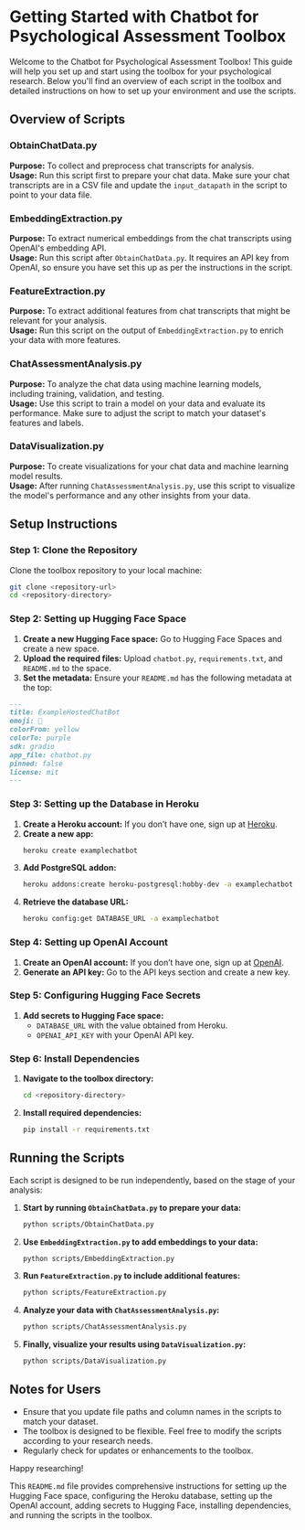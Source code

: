 # Getting Started with Chatbot for Psychological Assessment Toolbox

Welcome to the Chatbot for Psychological Assessment Toolbox! This guide will help you set up and start using the toolbox for your psychological research. Below you'll find an overview of each script in the toolbox and detailed instructions on how to set up your environment and use the scripts.

## Overview of Scripts

### ObtainChatData.py
**Purpose:** To collect and preprocess chat transcripts for analysis.  
**Usage:** Run this script first to prepare your chat data. Make sure your chat transcripts are in a CSV file and update the `input_datapath` in the script to point to your data file.

### EmbeddingExtraction.py
**Purpose:** To extract numerical embeddings from the chat transcripts using OpenAI's embedding API.  
**Usage:** Run this script after `ObtainChatData.py`. It requires an API key from OpenAI, so ensure you have set this up as per the instructions in the script.

### FeatureExtraction.py
**Purpose:** To extract additional features from chat transcripts that might be relevant for your analysis.  
**Usage:** Run this script on the output of `EmbeddingExtraction.py` to enrich your data with more features.

### ChatAssessmentAnalysis.py
**Purpose:** To analyze the chat data using machine learning models, including training, validation, and testing.  
**Usage:** Use this script to train a model on your data and evaluate its performance. Make sure to adjust the script to match your dataset's features and labels.

### DataVisualization.py
**Purpose:** To create visualizations for your chat data and machine learning model results.  
**Usage:** After running `ChatAssessmentAnalysis.py`, use this script to visualize the model's performance and any other insights from your data.

## Setup Instructions

### Step 1: Clone the Repository
Clone the toolbox repository to your local machine:
```sh
git clone <repository-url>
cd <repository-directory>
```

### Step 2: Setting up Hugging Face Space

1. **Create a new Hugging Face space:** Go to Hugging Face Spaces and create a new space.
2. **Upload the required files:** Upload `chatbot.py`, `requirements.txt`, and `README.md` to the space.
3. **Set the metadata:** Ensure your `README.md` has the following metadata at the top:
```md
---
title: ExampleHostedChatBot
emoji: 💬
colorFrom: yellow
colorTo: purple
sdk: gradio
app_file: chatbot.py
pinned: false
license: mit
---
```

### Step 3: Setting up the Database in Heroku

1. **Create a Heroku account:** If you don’t have one, sign up at [Heroku](https://www.heroku.com).
2. **Create a new app:**
    ```sh
    heroku create examplechatbot
    ```
3. **Add PostgreSQL addon:**
    ```sh
    heroku addons:create heroku-postgresql:hobby-dev -a examplechatbot
    ```
4. **Retrieve the database URL:**
    ```sh
    heroku config:get DATABASE_URL -a examplechatbot
    ```

### Step 4: Setting up OpenAI Account

1. **Create an OpenAI account:** If you don’t have one, sign up at [OpenAI](https://www.openai.com).
2. **Generate an API key:** Go to the API keys section and create a new key.

### Step 5: Configuring Hugging Face Secrets

1. **Add secrets to Hugging Face space:**
   - `DATABASE_URL` with the value obtained from Heroku.
   - `OPENAI_API_KEY` with your OpenAI API key.

### Step 6: Install Dependencies

1. **Navigate to the toolbox directory:**
    ```sh
    cd <repository-directory>
    ```
2. **Install required dependencies:**
    ```sh
    pip install -r requirements.txt
    ```

## Running the Scripts

Each script is designed to be run independently, based on the stage of your analysis:

1. **Start by running `ObtainChatData.py` to prepare your data:**
    ```sh
    python scripts/ObtainChatData.py
    ```
2. **Use `EmbeddingExtraction.py` to add embeddings to your data:**
    ```sh
    python scripts/EmbeddingExtraction.py
    ```
3. **Run `FeatureExtraction.py` to include additional features:**
    ```sh
    python scripts/FeatureExtraction.py
    ```
4. **Analyze your data with `ChatAssessmentAnalysis.py`:**
    ```sh
    python scripts/ChatAssessmentAnalysis.py
    ```
5. **Finally, visualize your results using `DataVisualization.py`:**
    ```sh
    python scripts/DataVisualization.py
    ```

## Notes for Users

- Ensure that you update file paths and column names in the scripts to match your dataset.
- The toolbox is designed to be flexible. Feel free to modify the scripts according to your research needs.
- Regularly check for updates or enhancements to the toolbox.

Happy researching!

This `README.md` file provides comprehensive instructions for setting up the Hugging Face space, configuring the Heroku database, setting up the OpenAI account, adding secrets to Hugging Face, installing dependencies, and running the scripts in the toolbox.
